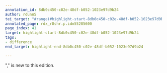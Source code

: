 ```yaml
---
annotation_id: 8db0c450-c02e-48df-b052-1023e97d9b24
author: rdunn5
tei_target: "#range(#highlight-start-8db0c450-c02e-48df-b052-1023e97d9b24, #highlight-end-8db0c450-c02e-48df-b052-1023e97d9b24)"
annotated_page: rdx_r8shr.p.idm55285600
page_index: 41
target: highlight-start-8db0c450-c02e-48df-b052-1023e97d9b24
tags:
- difference
end_target: highlight-end-8db0c450-c02e-48df-b052-1023e97d9b24

---
```

"," is new to this edition.